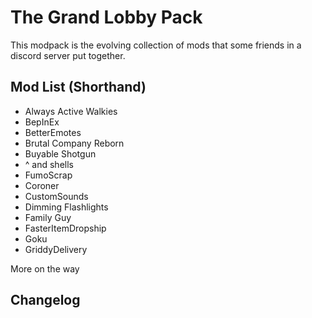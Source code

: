 # The Grand Lobby Pack

This modpack is the evolving collection of mods that some friends in a discord server put together.

## Mod List (Shorthand)

- Always Active Walkies
- BepInEx
- BetterEmotes
- Brutal Company Reborn
- Buyable Shotgun
- ^ and shells
- FumoScrap
- Coroner
- CustomSounds
- Dimming Flashlights
- Family Guy
- FasterItemDropship
- Goku
- GriddyDelivery 

More on the way

## Changelog

